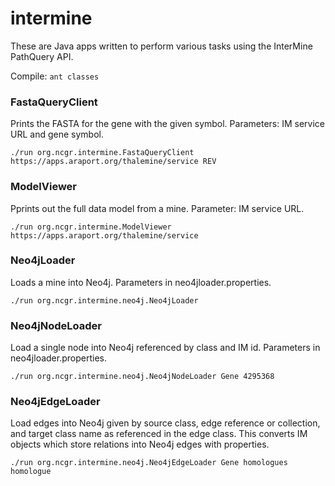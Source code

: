 # intermine
These are Java apps written to perform various tasks using the InterMine PathQuery API.

Compile: ```ant classes```

### FastaQueryClient
Prints the FASTA for the gene with the given symbol. Parameters: IM service URL and gene symbol.

```./run org.ncgr.intermine.FastaQueryClient https://apps.araport.org/thalemine/service REV```

### ModelViewer
Pprints out the full data model from a mine. Parameter: IM service URL.

```./run org.ncgr.intermine.ModelViewer https://apps.araport.org/thalemine/service```

### Neo4jLoader
Loads a mine into Neo4j. Parameters in neo4jloader.properties.

```./run org.ncgr.intermine.neo4j.Neo4jLoader```

### Neo4jNodeLoader
Load a single node into Neo4j referenced by class and IM id. Parameters in neo4jloader.properties.

```./run org.ncgr.intermine.neo4j.Neo4jNodeLoader Gene 4295368``` 

### Neo4jEdgeLoader
Load edges into Neo4j given by source class, edge reference or collection, and target class name as referenced in the edge class. This converts IM objects
which store relations into Neo4j edges with properties. 

```./run org.ncgr.intermine.neo4j.Neo4jEdgeLoader Gene homologues homologue```





